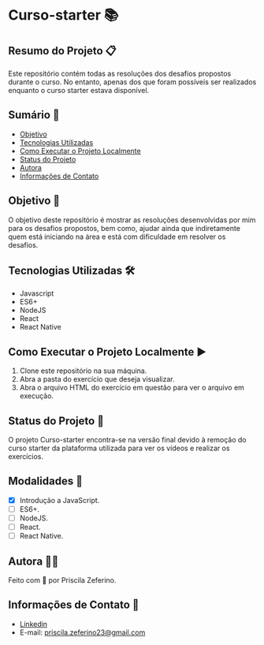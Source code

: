 # Curso-starter 📚

## Resumo do Projeto 📋
Este repositório contém todas as resoluções dos desafios propostos durante o curso. No entanto, apenas dos que foram possíveis ser realizados enquanto o curso starter estava disponível.

## Sumário 📑

- <a href="#objetivo">Objetivo</a>
- <a href="#tecnologias-utilizadas">Tecnologias Utilizadas</a>
- <a href="#como-executar-o-projeto-localmente">Como Executar o Projeto Localmente</a>
- <a href="#status-do-projeto">Status do Projeto</a>
- <a href="#autora">Autora</a>
- <a href="#informações-de-contato">Informações de Contato</a>

## Objetivo 🎯
O objetivo deste repositório é mostrar as resoluções desenvolvidas por mim para os desafios propostos, bem como, ajudar ainda que indiretamente quem está iniciando na área e está com dificuldade em resolver os desafios.

## Tecnologias Utilizadas 🛠️
- Javascript
- ES6+
- NodeJS
- React
- React Native

## Como Executar o Projeto Localmente ▶️
1. Clone este repositório na sua máquina.
2. Abra a pasta do exercício que deseja visualizar.
3. Abra o arquivo HTML do exercício em questão para ver o arquivo em execução.

## Status do Projeto 🚀
O projeto Curso-starter encontra-se na versão final devido à remoção do curso starter da plataforma utilizada para ver os vídeos e realizar os exercícios.

## Modalidades 📌
- [X] Introdução a JavaScript.
- [ ] ES6+.
- [ ] NodeJS.
- [ ] React.
- [ ] React Native.

## Autora 👧🏻
Feito com 🧡 por Priscila Zeferino.

## Informações de Contato 📧
- <a href="https://www.linkedin.com/in/priscila-zeferino-594b5b175/">Linkedin</a>
- E-mail: priscila.zeferino23@gmail.com
